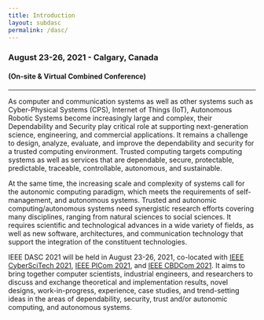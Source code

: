 ```yaml
---
title: Introduction
layout: subdasc
permalink: /dasc/
---
```



<h3>August 23-26, 2021 - Calgary, Canada </h3>
<h4>(On-site & Virtual Combined Conference)
</h4>
<hr/>
<p>As computer and communication systems as well as other systems such as Cyber-Physical Systems (CPS), Internet of Things (IoT), Autonomous Robotic Systems become increasingly large and complex, their Dependability and Security play critical role at supporting next-generation science, engineering, and commercial applications. It remains a challenge to design, analyze, evaluate, and improve the dependability and security for a trusted computing environment. Trusted computing targets computing systems as well as services that are dependable, secure, protectable, predictable, traceable, controllable, autonomous, and sustainable. 
</p><p>
At the same time, the increasing scale and complexity of systems call for the autonomic computing paradigm, which meets the requirements of self-management, and autonomous systems. Trusted and autonomic computing/autonomous systems need synergistic research efforts covering many disciplines, ranging from natural sciences to social sciences. It requires scientific and technological advances in a wide variety of fields, as well as new software, architectures, and communication technology that support the integration of the constituent technologies.
</p><p>
IEEE DASC 2021 will be held in August 23-26, 2021, co-located with <a href="http://cyber-science.org/2021/cyberscitech/">IEEE CyberSciTech 2021</a>, 
  <a href="http://cyber-science.org/2021/picom/">IEEE PICom 2021</a>, and <a href="http://cyber-science.org/2021/cbdcom/">IEEE CBDCom 2021</a>. It aims to bring together computer scientists, industrial engineers, and researchers to discuss and exchange theoretical and implementation results, novel designs, work-in-progress, experience, case studies, and trend-setting ideas in the areas of dependability, security, trust and/or autonomic computing, and autonomous systems. 

</p>
